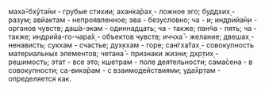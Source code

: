 маха̄-бхӯта̄ни - грубые стихии; ахан̇ка̄рах̣ - ложное эго; буддхих̣ - разум; авйактам - непроявленное; эва - безусловно; ча - и; индрийа̄н̣и - органов чувств; даш́а-экам - одиннадцать; ча - также; пан̃ча - пять; ча - также; индрийа-го-чара̄х̣ - объектов чувств; иччха̄ - желание; двешах̣ - ненависть; сукхам - счастье; дух̣кхам - горе; сан̇гха̄тах̣ - совокупность материальных элементов; четана̄ - признаки жизни; дхр̣тих̣ - решимость; этат - все это; кшетрам - поле деятельности; сама̄сена - в совокупности; са-вика̄рам - с взаимодействиями; уда̄хр̣там - определяется как.